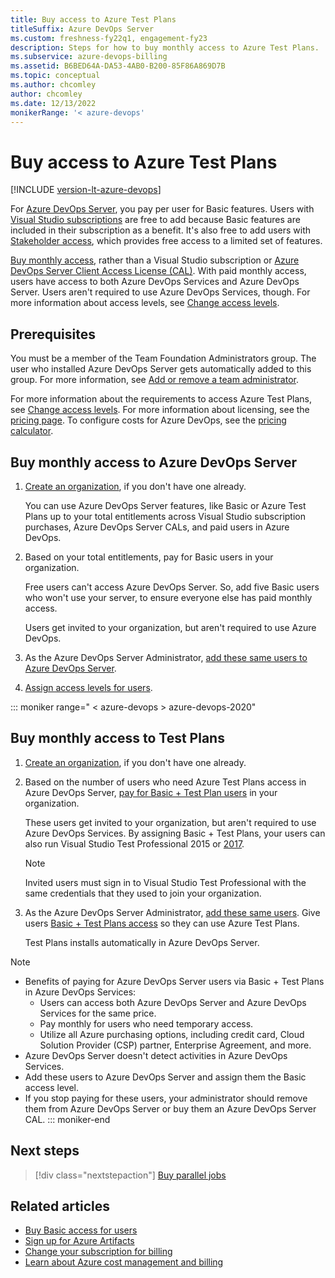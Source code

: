 ```yaml
---
title: Buy access to Azure Test Plans
titleSuffix: Azure DevOps Server
ms.custom: freshness-fy22q1, engagement-fy23
description: Steps for how to buy monthly access to Azure Test Plans.
ms.subservice: azure-devops-billing
ms.assetid: B6BED64A-DA53-4AB0-B200-85F86A869D7B
ms.topic: conceptual
ms.author: chcomley
author: chcomley
ms.date: 12/13/2022
monikerRange: '< azure-devops'
---
```

# Buy access to Azure Test Plans

[!INCLUDE [version-lt-azure-devops](../../includes/version-lt-azure-devops.md)]

 For [Azure DevOps Server](https://visualstudio.microsoft.com/tfs/), you pay per user for Basic features. Users with [Visual Studio subscriptions](https://visualstudio.microsoft.com/vs/pricing/) are free to add because Basic features are included in their subscription as a benefit. It's also free to add users with [Stakeholder access](../../organizations/security/get-started-stakeholder.md), which provides free access to a limited set of features.

[Buy monthly access](buy-basic-access-add-users.md), rather than a Visual Studio subscription or [Azure DevOps Server Client Access License (CAL)](../../user-guide/about-azure-devops-services-tfs.md). With paid monthly access, users have access to both Azure DevOps Services and Azure DevOps Server. Users aren't required to use Azure DevOps Services, though. For more information about access levels, see [Change access levels](../security/change-access-levels.md).

## Prerequisites

You must be a member of the Team Foundation Administrators group. The user who installed Azure DevOps Server gets automatically added to this group. For more information, see [Add or remove a team administrator](../settings/add-team-administrator.md).

For more information about the requirements to access Azure Test Plans, see [Change access levels](../../organizations/security/change-access-levels.md). For more information about licensing, see the [pricing page](https://visualstudio.microsoft.com/team-services/tfs-pricing). To configure costs for Azure DevOps, see the [pricing calculator](https://azure.microsoft.com/pricing/calculator/?service=azure-devops).

## Buy monthly access to Azure DevOps Server

1. [Create an organization](../accounts/create-organization.md), if you don't have one already.

   You can use Azure DevOps Server features, like Basic or Azure Test Plans up to your total entitlements across Visual Studio subscription purchases, Azure DevOps Server CALs, and paid users in Azure DevOps.

2. Based on your total entitlements, pay for Basic users in your organization.  

   Free users can't access Azure DevOps Server. So, add five Basic users who won't use your server, to ensure everyone else has paid monthly access.

   Users get invited to your organization, but aren't required to use Azure DevOps. 

3. As the Azure DevOps Server Administrator, [add these same users to Azure DevOps Server](../../organizations/security/add-users-team-project.md#add-users-team-project). 
4. [Assign access levels for users](../../organizations/security/change-access-levels.md).

::: moniker range=" < azure-devops > azure-devops-2020"

## Buy monthly access to Test Plans

1. [Create an organization](../accounts/create-organization.md), if you don't have one already.

2. Based on the number of users who need Azure Test Plans access in Azure DevOps Server, [pay for Basic + Test Plan users](buy-basic-access-add-users.md#assign-basic-or-basic--test-plans) in your organization.  

    These users get invited to your organization, but aren't required to use Azure DevOps Services. By assigning Basic + Test Plans, your users can also run Visual Studio Test Professional 2015 or [2017](https://visualstudio.microsoft.com/thank-you-downloading-visual-studio/?sku=TestProfessional&rel=15). 

    > [!NOTE]
    > Invited users must sign in to Visual Studio Test Professional with the same credentials that they used to join your organization. 

3. As the Azure DevOps Server Administrator, [add these same users](../../organizations/security/add-users-team-project.md#add-users-team-project). Give users [Basic + Test Plans access](../security/change-access-levels.md) so they can use Azure Test Plans. 

   Test Plans installs automatically in Azure DevOps Server. 

> [!NOTE]
> - Benefits of paying for Azure DevOps Server users via Basic + Test Plans in Azure DevOps Services:
>    - Users can access both Azure DevOps Server and Azure DevOps Services for the same price.
>    - Pay monthly for users who need temporary access.
>    - Utilize all Azure purchasing options, including credit card, Cloud Solution Provider (CSP) partner, Enterprise Agreement, and more.
> - Azure DevOps Server doesn't detect activities in Azure DevOps Services.
> - Add these users to Azure DevOps Server and assign them the Basic access level.
> - If you stop paying for these users, your administrator should remove them from Azure DevOps Server or buy them an Azure DevOps Server CAL.
::: moniker-end

## Next steps

> [!div class="nextstepaction"]
> [Buy parallel jobs](../../pipelines/licensing/concurrent-jobs.md#how-much-do-parallel-jobs-cost)

## Related articles

- [Buy Basic access for users](buy-basic-access-add-users.md)
- [Sign up for Azure Artifacts](../../artifacts/start-using-azure-artifacts.md)
- [Change your subscription for billing](change-azure-subscription.md)
- [Learn about Azure cost management and billing](/azure/cost-management-billing/cost-management-billing-overview)
